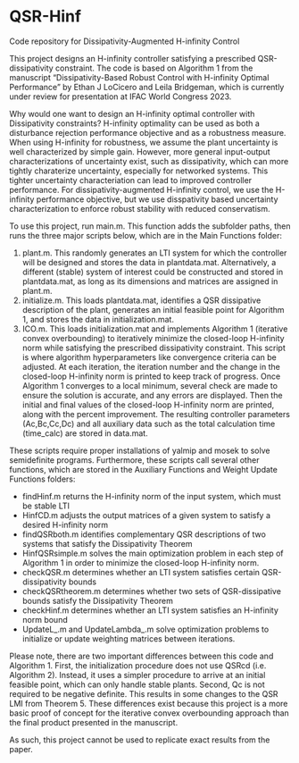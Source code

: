 # QSR-Hinf
Code repository for Dissipativity-Augmented H-infinity Control

This project designs an H-infinity controller satisfying a prescribed QSR-dissipativity constraint. The code is based on Algorithm 1  from the manuscript “Dissipativity-Based Robust Control with H-infinity Optimal Performance” by Ethan J LoCicero and Leila Bridgeman, which is currently under review for presentation at IFAC World Congress 2023.

Why would one want to design an H-infinity optimal controller with Dissipativity constraints? H-infinity optimality can be used as both a disturbance rejection performance objective and as a robustness measure. When using H-infinity for robustness, we assume the plant uncertainty is well characterized by simple gain. However, more general input-output characterizations of uncertainty exist, such as dissipativity, which can more tightly charaterize uncertainty, especially for networked systems. This tighter uncertainty characteriation can lead to improved controller performance. For dissipativity-augmented H-infinity control, we use the H-infinity performance objective, but we use disspativity based uncertainty characterization to enforce robust stability with reduced conservatism.

To use this project, run main.m. This function adds the subfolder paths, then runs the three major scripts below, which are in the Main Functions folder:

1.	plant.m. This randomly generates an LTI system for which the controller will be designed and stores the data in plantdata.mat. Alternatively, a different (stable) system of interest could be constructed and stored in plantdata.mat, as long as its dimensions and matrices are assigned in plant.m.
2.	initialize.m. This loads plantdata.mat, identifies a QSR dissipative description of the plant, generates an initial feasible point for Algorithm 1, and stores the data in initialization.mat.
3.	ICO.m. This loads initialization.mat and implements Algorithm 1 (iterative convex overbounding) to iteratively minimize the closed-loop H-infinity norm while satisfying the prescribed dissipativity constraint. This script is where algorithm hyperparameters like convergence criteria can be adjusted. At each iteration, the iteration number and the change in the closed-loop H-infinity norm is printed to keep track of progress. Once Algorithm 1 converges to a local minimum, several check are made to ensure the solution is accurate, and any errors are displayed. Then the initial and final values of the closed-loop H-infinity norm are printed, along with the percent improvement. The resulting controller parameters (Ac,Bc,Cc,Dc) and all auxiliary data such as the total calculation time (time_calc) are stored in data.mat.

These scripts require proper installations of yalmip and mosek to solve semidefinite programs.
Furthermore, these scripts call several other functions, which are stored in the Auxiliary Functions and Weight Update Functions folders:
-	findHinf.m returns the H-infinity norm of the input system, which must be stable LTI
-	HinfCD.m adjusts the output matrices of a given system to satisfy a desired H-infinity norm
-	findQSRboth.m identifies complementary QSR descriptions of two systems that satisfy the Dissipativity Theorem
-	HinfQSRsimple.m solves the main optimization problem in each step of Algorithm 1 in order to minimize the closed-loop H-infinity norm.
-	checkQSR.m determines whether an LTI system satisfies certain QSR-dissipativity bounds
-	checkQSRtheorem.m determines whether two sets of QSR-dissipative bounds satisfy the Dissipativity Theorem
-	checkHinf.m determines whether an LTI system satisfies an H-infinity norm bound
-	UpdateL_.m and UpdateLambda_.m solve optimization problems to initialize or update weighting matrices between iterations.

Please note, there are two important differences between this code and Algorithm 1. First, the initialization procedure does not use QSRcd (i.e. Algorithm 2). Instead, it uses a simpler procedure to arrive at an initial feasible point, which can only handle stable plants. Second, Qc is not required to be negative definite. This results in some changes to the QSR LMI from Theorem 5. These differences exist because this project is a more basic proof of concept for the iterative convex overbounding approach than the final product presented in the manuscript. 

As such, this project cannot be used to replicate exact results from the paper.
